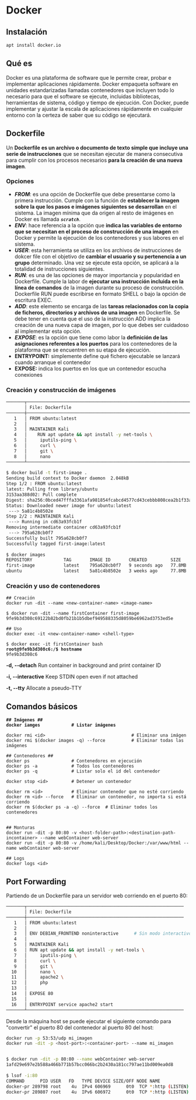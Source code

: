 # Docker

## Instalación

```bash
apt install docker.io
```



## Qué es

Docker es una plataforma de software que le permite crear, probar e implementar aplicaciones rápidamente. Docker empaqueta software en unidades estandarizadas llamadas contenedores que incluyen todo lo necesario para que el software se ejecute, incluidas bibliotecas, herramientas de sistema, código y tiempo de ejecución. Con Docker, puede implementar y ajustar la escala de aplicaciones rápidamente en cualquier entorno con la certeza de saber que su código se ejecutará.



## Dockerfile

Un **Dockerfile es un archivo o documento de texto simple que incluye una serie de instrucciones** que se necesitan ejecutar de manera consecutiva para cumplir con los procesos necesarios **para la creación de una nueva imagen**.

### Opciones&#x20;

* _**FROM**_: es una opción de Dockerfile que debe presentarse como la primera instrucción. Cumple con la función de **establecer la imagen sobre la que los pasos e imágenes siguientes se desarrollan** en el sistema. La imagen mínima que da origen al resto de imágenes en Docker es llamada _**`scratch`**_.
* _**ENV**_: hace referencia a la opción que **indica las variables de entorno que se necesitan en el proceso de construcción de una imagen** en Docker y permite la ejecución de los contenedores y sus labores en el sistema.
* _**USER**_: esta herramienta se utiliza en los archivos de instrucciones de dokcer file con el objetivo de **cambiar el usuario y su pertenencia a un grupo** determinado. Una vez se ejecute esta opción, se aplicará a la totalidad de instrucciones siguientes.
* _**RUN**_: es una de las opciones de mayor importancia y popularidad en Dockerfile. Cumple la labor de **ejecutar una instrucción incluida en la línea de comandos** de la imagen durante su proceso de construcción. Dockerfile RUN puede escribirse en formato SHELL o bajo la opción de escritura EXEC.
* _**ADD**_: este elemento se encarga de las **tareas relacionados con la copia de ficheros, directorios y archivos de una imagen** en Dockerfile. Se debe tener en cuenta que el uso de la instrucción ADD implica la creación de una nueva capa de imagen, por lo que debes ser cuidadoso al implementar esta opción.
* _**EXPOSE**_: es la opción que tiene como labor la **definición de las asignaciones referentes a los puertos** para los contenedores de la plataforma que se encuentren en su etapa de ejecución.
* **ENTRYPOINT:** simplemente define qué fichero ejecutable se lanzará cuando arranque el contenedor
* **EXPOSE:** indica los puertos en los que un contenedor escucha conexiones



### Creación y construcción  de imágenes

```bash
───────┬───────────────────────────────────────────────────────────────────────────────────────────────────────────────────────────────────────────────────────────────────────────────────────────────────────────────────────────────────
       │ File: Dockerfile
───────┼───────────────────────────────────────────────────────────────────────────────────────────────────────────────────────────────────────────────────────────────────────────────────────────────────────────────────────────────────
   1   │ FROM ubuntu:latest
   2   │ 
   3   │ MAINTAINER Kali
   4   │    RUN apt update && apt install -y net-tools \
   5   │     iputils-ping \
   6   │     curl \
   7   │     git \
   8   │     nano
───────┴───────────────────────────────────────────────────────────────────────────────────────────────────────────────────────────────────────────────────────────────────────────────────────────────────────────────────────────────────
                                                                                                                                                                                                                                           
$ docker build -t first-image .
Sending build context to Docker daemon  2.048kB
Step 1/2 : FROM ubuntu:latest
latest: Pulling from library/ubuntu
3153aa388d02: Pull complete 
Digest: sha256:0bced47fffa3361afa981854fcabcd4577cd43cebbb808cea2b1f33a3dd7f508
Status: Downloaded newer image for ubuntu:latest
 ---> 5a81c4b8502e
Step 2/2 : MAINTAINER Kali
 ---> Running in cd63a93fcb1f
Removing intermediate container cd63a93fcb1f
 ---> 795a628cb0f7
Successfully built 795a628cb0f7
Successfully tagged first-image:latest
                                                                                                                                                                                                                                           
$ docker images                
REPOSITORY            TAG       IMAGE ID       CREATED         SIZE
first-image           latest    795a628cb0f7   9 seconds ago   77.8MB
ubuntu                latest    5a81c4b8502e   3 weeks ago     77.8MB

```



### Creación y uso de contenedores

<pre class="language-bash"><code class="lang-bash">## Creación
docker run -dit --name &#x3C;new-container-name> &#x3C;image-name>

$ docker run -dit --name firstContainer first-image
9fe9b3d308c69122b82bd0fb21b1b5dbef949588335d8059be6962ad3753ed5e

## Uso
docker exec -it &#x3C;new-container-name> &#x3C;shell-type>

$ docker exec -it firstContainer bash 
<strong>root@9fe9b3d308c6:/$ hostname
</strong>9fe9b3d308c6
</code></pre>

**-d, --detach** Run container in background and print container ID

**-i, --interactive** Keep STDIN open even if not attached

**-t, --tty** Allocate a pseudo-TTY



## Comandos básicos



<pre class="language-bash"><code class="lang-bash"><strong>## Imágenes ##
</strong><strong>docker iamges            # Listar imágenes
</strong>
docker rmi &#x3C;id>                                 # Eliminar una imágen
docker rmi $(docker images -q) --force          # Eliminar todas las imágenes

## Contenedores ##
docker ps                # Contenedores en ejecución
docker ps -a             # Todos los contenedores
docker ps -q             # Listar solo el id del contenedor

docker stop &#x3C;id>         # Detener un contenedor

docker rm &#x3C;id>           # Eliminar contenedor que no esté corriendo
docker rm &#x3C;id> --force   # Eliminar un contenedor, no importa si está corriendo
docker rm $(docker ps -a -q) --force  # Eliminar todos los contenedores


## Monturas
docker run -dit -p 80:80 -v &#x3C;host-folder-path>:&#x3C;destination-path-incontainer> --name webContainer web-server 
docker run -dit -p 80:80 -v /home/kali/Desktop/Docker:/var/www/html --name webContainer web-server 

## Logs
docker logs &#x3C;id>
</code></pre>



## Port Forwarding

Partiendo de un Dockerfile para un servidor web corriendo en el puerto 80:

```bash
───────┬────────────────────────────────────────────────────────────
       │ File: Dockerfile
───────┼────────────────────────────────────────────────────────────
   1   │ FROM ubuntu:latest
   2   │ 
   3   │ ENV DEBIAN_FRONTEND noninteractive      # Sin modo interactivo
   4   │ 
   5   │ MAINTAINER Kali
   6   │ RUN apt update && apt install -y net-tools \
   7   │     iputils-ping \
   8   │     curl \
   9   │     git \
  10   │     nano \
  11   │     apache2 \
  12   │     php
  13   │ 
  14   │ EXPOSE 80
  15   │ 
  16   │ ENTRYPOINT service apache2 start
───────┴────────────────────────────────────────────────────────────
```

Desde la máquina host se puede ejecutar el siguiente comando para "convertir" el puerto 80 del contenedor al puerto 80 del host:

```bash
docker run -p 53:53/udp mi_imagen
docker run -dit -p <host-port>:<container-port> --name mi_imagen


$ docker run -dit -p 80:80 --name webContainer web-server 
1afd29e697e2b588a466b771b57bcc066bc2b2430a181cc797ae11bd009ea0d8
                                                                                                                                                                                                                                            
$ lsof -i:80
COMMAND      PID USER   FD   TYPE DEVICE SIZE/OFF NODE NAME
docker-pr 289798 root    4u  IPv4 606969      0t0  TCP *:http (LISTEN)
docker-pr 289807 root    4u  IPv6 606972      0t0  TCP *:http (LISTEN)

```



